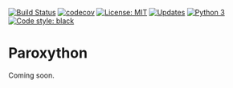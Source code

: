 [![Build Status](https://travis-ci.com/laowantong/paroxython.svg?branch=master)](https://travis-ci.com/laowantong/paroxython)
[![codecov](https://codecov.io/gh/laowantong/paroxython/branch/master/graph/badge.svg)](https://codecov.io/gh/laowantong/paroxython)
[![License: MIT](https://img.shields.io/badge/License-MIT-yellow.svg)](https://opensource.org/licenses/MIT)
[![Updates](https://pyup.io/repos/github/laowantong/paroxython/shield.svg)](https://pyup.io/repos/github/laowantong/paroxython/)
[![Python 3](https://pyup.io/repos/github/laowantong/paroxython/python-3-shield.svg)](https://pyup.io/repos/github/laowantong/paroxython/)
[![Code style: black](https://img.shields.io/badge/code%20style-black-000000.svg)](https://github.com/psf/black)

# Paroxython

Coming soon.

